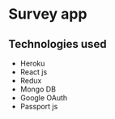 # Survey app

## Technologies used
- Heroku
- React js
- Redux
- Mongo DB
- Google OAuth
- Passport js
